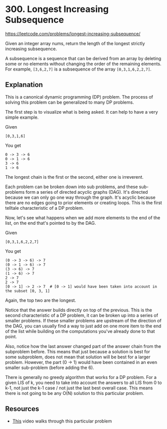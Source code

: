 # 300. Longest Increasing Subsequence

https://leetcode.com/problems/longest-increasing-subsequence/

Given an integer array nums, return the length of the longest strictly increasing subsequence.

A subsequence is a sequence that can be derived from an array by deleting some or no elements without changing the order of the remaining elements. For example, `[3,6,2,7]` is a subsequence of the array `[0,3,1,6,2,2,7]`.
 
## Explanation

This is a canonical dynamic programming (DP) problem. The process of solving this problem can be generalized to many DP problems.

The first step is to visualize what is being asked. It can help to have a very simple example.

Given
```
[0,3,1,6]
```

You get
```
0 -> 3 -> 6
0 -> 1 -> 6
3 -> 6
1 -> 6
```

The longest chain is the first or the second, either one is irreverent.

Each problem can be broken down into sub problems, and these sub-problems form a series of directed acyclic graphs (DAG). It's directed because we can only go one way through the graph. It's acyclic because there are no edges going to prior elements or creating loops. This is the first telltale characteristic of a DP problem.

Now, let's see what happens when we add more elements to the end of the list, on the end that's pointed to by the DAG.

Given
```
[0,3,1,6,2,2,7]
```

You get
```
(0 -> 3 -> 6) -> 7
(0 -> 1 -> 6) -> 7
(3 -> 6) -> 7
(1 -> 6) -> 7
2 -> 7
2 -> 7
[0 -> 1] -> 2 -> 7  # [0 -> 1] would have been taken into account in the subset [0, 3, 1]
```

Again, the top two are the longest.

Notice that the answer builds directly on top of the previous. This is the second characteristic of a DP problem, it can be broken up into a series of smaller problems. If these smaller problems are upstream of the direction of the DAG, you can usually find a way to just add on one more item to the end of the list while building on the computations you've already done to that point.

Also, notice how the last answer changed part of the answer chain from the subproblem before. This means that just because a solution is best for some subproblem, does not mean that solution will be best for a larger problem. However, the part (0 -> 1) would have been contained in an even smaller sub-problem (before adding the 6).

There is generally no greedy algorithm that works for a DP problem. For a given LIS of k, you need to take into account the answers to all LIS from 0 to k-1, not just the k-1 case / not just the last best overall case. This means there is not going to be any O(N) solution to this particular problem.

## Resources
* [This](https://www.youtube.com/watch?v=aPQY__2H3tE) video walks through this particular problem